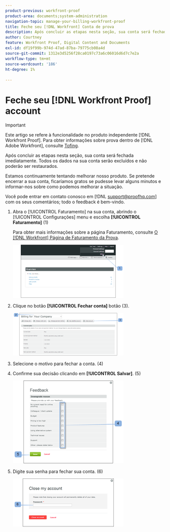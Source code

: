 ```yaml
---
product-previous: workfront-proof
product-area: documents;system-administration
navigation-topic: manage-your-billing-workfront-proof
title: Feche seu [!DNL Workfront] Conta de prova
description: Após concluir as etapas nesta seção, sua conta será fechada imediatamente. Todos os dados na sua conta serão excluídos e não poderão ser restaurados.
author: Courtney
feature: Workfront Proof, Digital Content and Documents
exl-id: df19f99b-974d-47ad-87ba-79775cb08a4d
source-git-commit: 1312e3d5256f28ca0197c73a6c06016d6d7c7e2a
workflow-type: tm+mt
source-wordcount: '186'
ht-degree: 1%

---
```


# Feche seu [!DNL Workfront Proof] account

>[!IMPORTANT]
>
>Este artigo se refere à funcionalidade no produto independente [!DNL Workfront Proof]. Para obter informações sobre prova dentro de [!DNL Adobe Workfront], consulte [Tofing](../../../review-and-approve-work/proofing/proofing.md).

Após concluir as etapas nesta seção, sua conta será fechada imediatamente. Todos os dados na sua conta serão excluídos e não poderão ser restaurados.

Estamos continuamente tentando melhorar nosso produto. Se pretende encerrar a sua conta, ficaríamos gratos se pudesse levar alguns minutos e informar-nos sobre como podemos melhorar a situação.

Você pode entrar em contato conosco em [!DNL support@proofhq.com] com os seus comentários; todo o feedback é bem-vindo.

1. Abra o [!UICONTROL Faturamento] na sua conta, abrindo o [!UICONTROL Configurações] menu e escolha **[!UICONTROL Faturamento]** (1)

   Para obter mais informações sobre a página Faturamento, consulte [O [!DNL Workfront] Página de Faturamento da Prova](../../../workfront-proof/wp-billingsettings/manage-your-billing/wp-billing-page.md).

   ![](assets/upgradesdowngrades-billing-settings-350x168.png)

1. Clique no botão **[!UICONTROL Fechar conta]** botão (3).

   ![Billing_-_close_your_account.png](assets/billing---close-your-account-350x135.png)

1. Selecione o motivo para fechar a conta. (4)
1. Confirme sua decisão clicando em **[!UICONTROL Salvar]**. (5)

   ![Close_Account_-_pop-up.png](assets/close-account---pop-up-350x262.png)

1. Digite sua senha para fechar sua conta. (6)

   ![Close_Account_-_password_pop-up.png](assets/close-account---password-pop-up-350x152.png)
